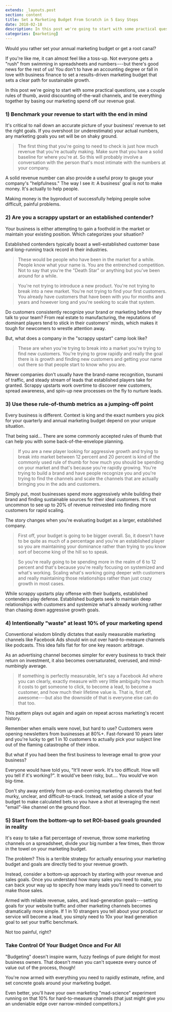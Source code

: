 ```yaml
---
extends: _layouts.post
section: content
title: Set a Marketing Budget From Scratch in 5 Easy Steps
date: 2018-02-18
description: In this post we're going to start with some practical questions, use a couple rules of thumb, avoid discounting of-the-wall channels, and tie everything together by basing our marketing spend off our revenue goal.
categories: [marketing]
---
```


Would you rather set your annual marketing budget or get a root canal?

If you're like me, it can almost feel like a toss-up. Not everyone gets a "rush" from swimming in spreadsheets and numbers --- but there's good news for the rest of us! You don't to have an accounting degree or fall in love with business finance to set a results-driven marketing budget that sets a clear path for sustainable growth.

In this post we're going to start with some practical questions, use a couple rules of thumb, avoid discounting of-the-wall channels, and tie everything together by basing our marketing spend off our revenue goal.

### 1) Benchmark your revenue to start with the end in mind

It's critical to nail down an accurate picture of your business' revenue to set the right goals. If you overshoot (or underestimate) your actual numbers, any marketing goals you set will be on shaky ground.

> The first thing that you're going to need to check is just how much revenue that you're actually making. Make sure that you have a solid baseline for where you're at. So this will probably involve a conversation with the person that's most intimate with the numbers at your company.

A solid revenue number can also provide a useful proxy to gauge your company's "helpfulness." The way I see it: A business' goal is not to make money. It's actually to help people.

Making money is the byproduct of successfully helping people solve difficult, painful problems.

### 2) Are you a scrappy upstart or an established contender?

Your business is either attempting to gain a foothold in the market or maintain your existing position. Which categorizes your situation?

Established contenders typically boast a well-established customer base and long-running track record in their industries.

> These would be people who have been in the market for a while. People know what your name is. You are the entrenched competition. Not to say that you're the "Death Star" or anything but you've been around for a while.

> You're not trying to introduce a new product. You're not trying to break into a new market. You're not trying to find your first customers. You already have customers that have been with you for months and years and however long and you're seeking to scale that system.

Do customers consistently recognize your brand or marketing before they talk to your team? From real estate to manufacturing, the reputations of dominant players tend to stick in their customers' minds, which makes it tough for newcomers to wrestle attention away.

But, what does a company in the "scrappy upstart" camp look like?

> These are when you're trying to break into a market you're trying to find new customers. You're trying to grow rapidly and really the goal there is is growth and finding new customers and getting your name out there so that people start to know who you are.

Newer companies don't usually have the brand-name recognition, tsunami of traffic, and steady stream of leads that established players take for granted. Scrappy upstarts work overtime to discover new customers, spread awareness, and spin-up new processes on the fly to nurture leads.

### 3) Use these rule-of-thumb metrics as a jumping-off point

Every business is different. Context is king and the exact numbers you pick for your quarterly and annual marketing budget depend on your unique situation.

That being said... There are some commonly accepted rules of thumb that can help you with some back-of-the-envelope planning.

> If you are a new player looking for aggressive growth and trying to break into market between 12 percent and 20 percent is kind of the commonly used rule of thumb for how much you should be spending on your market and that's because you're rapidly growing. You're trying to build a brand and have people recognize you and you're trying to find the channels and scale the channels that are actually bringing you in the ads and customers.

Simply put, most businesses spend more aggressively while building their brand and finding sustainable sources for their ideal customers. It's not uncommon to see up to 20% of revenue reinvested into finding more customers for rapid scaling.

The story changes when you're evaluating budget as a larger, established company.

> First off, your budget is going to be bigger overall. So, it doesn't have to be quite as much of a percentage and you're an established player so you are maintaining your dominance rather than trying to you know sort of become king of the hill so to speak.

> So you're really going to be spending more in the realm of 6 to 12 percent and that's because you're really focusing on systemized and what's working. Scaling what's working going deeper with customers and really maintaining those relationships rather than just crazy growth in most cases.

While scrappy upstarts play offense with their budgets, established contenders play defense. Established budgets seek to maintain deep relationships with customers and systemize what's already working rather than chasing down aggressive growth goals.

### 4) Intentionally "waste" at least 10% of your marketing spend

Conventional wisdom blindly dictates that easily measurable marketing channels like Facebook Ads should win out over hard-to-measure channels like podcasts. This idea falls flat for for one key reason: arbitrage.

As an advertising channel becomes simpler for every business to track their return on investment, it also becomes oversaturated, overused, and mind-numbingly average.

> If something is perfectly measurable, let's say a Facebook Ad where you can clearly, exactly measure with very little ambiguity how much it costs to get someone to click, to become a lead, to become a customer, and how much their lifetime value is. That is, first off, awesome --- but also the downside of that is everyone else can do that too.

This pattern plays out again and again on repeat across marketing's recent history.

Remember when emails were novel, but hard to use? Customers were opening newsletters from businesses at 80%+. Fast-forward 10 years later and you're lucky to get 1 in 10 customers to actually pick your subject line out of the flaming catastrophe of their inbox.

But what if you had been the first business to leverage email to grow your business?

Everyone would have told you, "It'll never work. It's too difficult. How will you tell if it's working?". It would've been risky, but.... You would've won big-time.

Don't shy away entirely from up-and-coming marketing channels that feel murky, unclear, and difficult-to-track. Instead, set aside a slice of your budget to make calculated bets so you have a shot at leveraging the next "email"-like channel on the ground floor.

### 5) Start from the bottom-up to set ROI-based goals grounded in reality

It's easy to take a flat percentage of revenue, throw some marketing channels on a spreadsheet, divide your big number a few times, then throw in the towel on your marketing budget.

The problem? This is a terrible strategy for actually ensuring your marketing budget and goals are directly tied to your revenue growth.

Instead, consider a bottom-up approach by starting with your revenue and sales goals. Once you understand how many sales you need to make, you can back your way up to specify how many leads you'll need to convert to make those sales.

Armed with reliable revenue, sales, and lead-generation goals --- setting goals for your website traffic and other marketing channels becomes dramatically more simple. If 1 in 10 strangers you tell about your product or service will become a lead, you simply need to 10x your lead generation goal to set your traffic benchmark.

Not too painful, right?

### Take Control Of Your Budget Once and For All

"Budgeting" doesn't inspire warm, fuzzy feelings of pure delight for most business owners. That doesn't mean you can't squeeze every ounce of value out of the process, though!

You're now armed with everything you need to rapidly estimate, refine, and set concrete goals around your marketing budget.

Even better, you'll have your own marketing "mad-science" experiment running on that 10% for hard-to-measure channels (that just might give you an undeniable edge over narrow-minded competitors.)